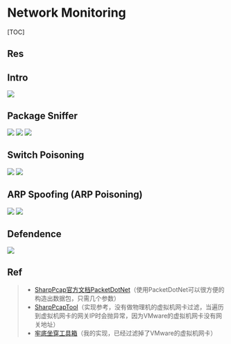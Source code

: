 # Network Monitoring

[TOC]



## Res


## Intro
![](../../../../../Assets/Pics/Screenshot%202023-04-01%20at%205.05.47%20PM.png)


## Package Sniffer
![](../../../../../Assets/Pics/Screenshot%202023-04-01%20at%205.08.37%20PM.png)
![](../../../../../Assets/Pics/Screenshot%202023-04-01%20at%205.08.58%20PM.png)
![](../../../../../Assets/Pics/Screenshot%202023-04-01%20at%205.09.22%20PM.png)


## Switch Poisoning
![](../../../../../Assets/Pics/Screenshot%202023-04-01%20at%205.09.34%20PM.png)
![](../../../../../Assets/Pics/Screenshot%202023-04-01%20at%205.09.47%20PM.png) 


## ARP Spoofing (ARP Poisoning)
![](../../../../../Assets/Pics/Screenshot%202023-04-01%20at%205.10.00%20PM.png)
![](../../../../../Assets/Pics/Screenshot%202023-04-01%20at%205.10.37%20PM.png)



## Defendence
![](../../../../../Assets/Pics/Screenshot%202023-04-01%20at%205.10.56%20PM.png)


## Ref
[👍 浅谈ARP欺骗的实现与防御 | Freebuf]: https://www.freebuf.com/articles/network/210852.html

> - [SharpPcap官方文档](http://sharppcap.sourceforge.net/htmldocs/index.html)[PacketDotNet](https://github.com/chmorgan/packetnet)（使用PacketDotNet可以很方便的构造出数据包，只需几个参数）
> - [SharpPcapTool](https://gitee.com/week233/SharpPcapTool_back.git)（实现参考，没有做物理机的虚拟机网卡过滤，当遍历到虚拟机网卡的网关IP时会抛异常，因为VMware的虚拟机网卡没有网关地址）
> - [牢底坐穿工具箱](https://gitee.com/week233/ARPAttack.git)（我的实现，已经过滤掉了VMware的虚拟机网卡）

